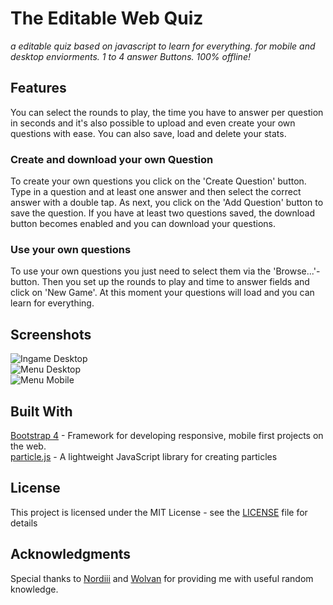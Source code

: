 # The Editable Web Quiz

_a editable quiz based on javascript to learn for everything.
for mobile and desktop enviorments. 1 to 4 answer Buttons. 100% offline!_

## Features
You can select the rounds to play,
the time you have to answer per question in seconds and it's also possible to upload and even create your own questions with ease. You can also save, load and delete your stats.

### Create and download your own Question

To create your own questions you click on the 'Create Question' button.
Type in a question and at least one answer and then select the correct answer with a double tap. As next, you click on the 'Add Question' button to save the question.
If you have at least two questions saved, the download button becomes enabled and you can download your questions.

### Use your own questions

To use your own questions you just need to select them via the 'Browse...'-button.
Then you set up the rounds to play and time to answer fields and click on 'New Game'.
At this moment your questions will load and you can learn for everything.

## Screenshots
![Ingame Desktop](img/ingame_desktop.png)      
![Menu Desktop](img/menu_desktop.png)   
![Menu Mobile](img/menu_mobile_w_custom_alert.png)   

## Built With

[Bootstrap 4](https://github.com/twbs/bootstrap) - Framework for developing responsive, mobile first projects on the web.   
[particle.js](https://github.com/VincentGarreau/particles.js) - A lightweight JavaScript library for creating particles

## License

This project is licensed under the MIT License - see the [LICENSE](LICENSE) file for details

## Acknowledgments

Special thanks to [Nordiii](https://github.com/Nordiii) and [Wolvan](https://github.com/Wolvan) for providing me with useful random knowledge.


